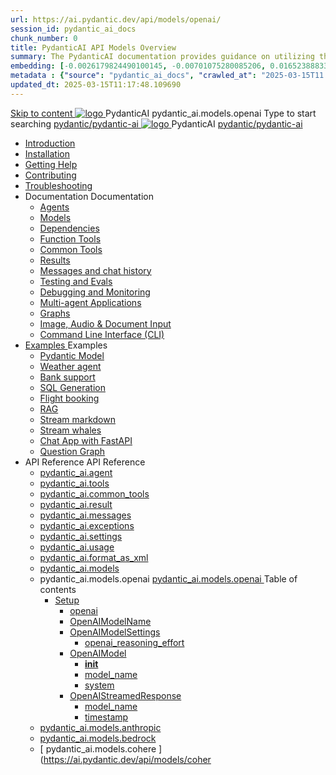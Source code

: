 ```yaml
---
url: https://ai.pydantic.dev/api/models/openai/
session_id: pydantic_ai_docs
chunk_number: 0
title: PydanticAI API Models Overview
summary: The PydanticAI documentation provides guidance on utilizing the models within the openai module, offering resources for installation, troubleshooting, and contribution to the PydanticAI project.
embedding: [-0.0026179824490100145, -0.00701075280085206, 0.01652388833463192, -0.018332676962018013, -0.005960159935057163, 0.012824714183807373, -0.032150182873010635, -0.001323441043496132, 0.004389370325952768, 0.007425549905747175, 0.011308323591947556, -0.11228084564208984, -0.019080672413110733, -0.01657828874886036, 0.01245751604437828, -0.014347903430461884, -0.024017438292503357, 0.00375357479788363, -0.0058071608655154705, 0.04099012538790703, 0.05945879966020584, 0.014116705395281315, -0.005392363760620356, 0.00473956810310483, 0.020998258143663406, -0.00707195233553648, -0.01652388833463192, 0.04240451380610466, -0.015911893919110298, -0.03331977501511574, 0.038460541516542435, -0.02211345173418522, -0.05317564308643341, -0.006514356005936861, 0.007187551818788052, 0.002123285783454776, -0.01887667365372181, -0.0024598834570497274, 0.010519529692828655, 0.027907012030482292, 0.03318377584218979, -0.05826200917363167, 0.029158204793930054, 0.014715100638568401, -0.06990353018045425, 0.010043532587587833, 0.011791120283305645, -0.004742967896163464, 0.005579362623393536, 0.01569429412484169, -0.04977566376328468, 0.03318377584218979, -0.0324493832886219, -0.02446623519062996, 0.0027335816994309425, -0.0022269850596785545, -0.013273511081933975, 0.021243056282401085, -0.00666395528241992, -0.035441361367702484, 0.0013718907721340656, -0.008071545511484146, -0.011852320283651352, 0.0421869158744812, -0.0182102769613266, -0.033863771706819534, -0.07719308137893677, 0.01940706931054592, -0.05646682158112526, -0.02133825607597828, 0.011729921214282513, 0.03922213613986969, -0.04180612042546272, -0.024724634364247322, -0.018373476341366768, -0.038188543170690536, 0.016986286267638206, 0.10792887210845947, -0.020821459591388702, -0.051217254251241684, -0.005640562158077955, 0.032177384942770004, 0.009254737757146358, -0.03628455474972725, 0.006385156884789467, -0.013280310668051243, -0.03911333531141281, 0.009683134965598583, -0.01823747716844082, -0.05129885673522949, -0.038406141102313995, 0.006085959263145924, -0.01641508936882019, -0.014715100638568401, 0.09367617219686508, 0.000988543382845819, -0.007160352077335119, -0.002991979941725731, 0.026914218440651894, 0.033782172948122025, 0.0028355808462947607, -0.03742694854736328, -0.03810694441199303, 0.05516123026609421, 0.0023000845685601234, -0.0008631692035123706, 0.020141463726758957, -0.02302464470267296, -0.008928339928388596, 0.010675928555428982, -0.10841847211122513, -0.00780634768307209, -0.017122285440564156, 0.004824567586183548, -0.08034826070070267, -0.0028406810015439987, -0.020739860832691193, 0.0358765572309494, -0.001948186894878745, -0.05608602240681648, -0.024874232709407806, 0.019298270344734192, 0.03729094937443733, 0.02577182650566101, 0.03144298866391182, 0.005898960400372744, 0.0006969952955842018, -0.02842380851507187, -0.04351970553398132, -0.044961296021938324, 0.022127050906419754, 0.01101592555642128, 0.02413983829319477, -0.03908613696694374, -0.01285871397703886, -0.038433343172073364, -0.022875046357512474, -0.007881146855652332, -0.03160618618130684, 0.009057539515197277, 0.026411022990942, -0.0299741979688406, -0.02087586000561714, 0.0344349667429924, -0.04566849395632744, -0.004086772445589304, -0.015463096089661121, -0.048116475343704224, -0.03620295599102974, 0.022045452147722244, 0.029267003759741783, 0.041588518768548965, -0.00034573517041280866, -0.019991865381598473, -0.03174218535423279, 0.0018240876961499453, 0.019978266209363937, 0.03606695681810379, 0.02651982195675373, -0.04058212786912918, -0.008914739824831486, 0.06277717649936676, -0.04855167493224144, 0.011355923488736153, -0.041452519595623016, 0.014701501466333866, -0.046294089406728745, -0.017530282959342003, -0.0570652149617672, -0.06364757567644119, 0.004498169757425785, 0.025649428367614746, -0.028886206448078156, -0.004185372032225132, 0.009159537963569164, -0.03459816798567772, -0.04542369395494461, -0.026832619681954384, -0.03707335144281387, -0.044553302228450775, -0.03296617791056633, 0.010607928968966007, -0.05127165466547012, -0.022290250286459923, 0.0027556815184652805, -0.006317157298326492, 0.006364757195115089, 0.0030191796831786633, 0.01128112431615591, 0.050700459629297256, 0.01699988543987274, 0.010580728761851788, 0.05056446045637131, 0.018835872411727905, 0.024031037464737892, -0.023133443668484688, 0.025486228987574577, -0.020522262901067734, 0.03187818452715874, 0.005385563708841801, 0.016564687713980675, -0.007588748820126057, 0.0327213816344738, -0.019366269931197166, 0.0009290437446907163, -0.03720935061573982, 0.0046647684648633, 0.024683833122253418, -0.017611881718039513, -0.004338370636105537, 0.04515169560909271, -0.08285064250230789, 0.03329257667064667, -0.017707081511616707, -0.003367677330970764, -0.011818320490419865, -0.055814024060964584, -0.002876380691304803, -0.021664654836058617, 0.039847731590270996, -0.024955831468105316, 0.07371150702238083, 0.019148671999573708, 0.023908639326691628, -0.01224671769887209, 0.003252078080549836, 0.030164597555994987, -0.04403650388121605, 0.02483343333005905, -0.01292671263217926, 0.006748954765498638, 0.013790307566523552, -0.022317450493574142, -0.004059572704136372, 0.0030735793989151716, -0.05167965218424797, 0.022521449252963066, -0.010777927935123444, 0.020019065588712692, -0.028668606653809547, 0.02267104759812355, -0.006062159314751625, 0.0011338923359289765, 0.03797094523906708, 0.033618975430727005, 0.011185924522578716, 0.010193131864070892, -0.05312124267220497, 0.009288737550377846, 0.04033732786774635, 0.06718354672193527, -0.012647914700210094, 0.011621122248470783, -0.013334710150957108, -0.00946553610265255, -0.024738233536481857, -0.0407453253865242, -0.005473962984979153, -0.05630362033843994, 0.012226318009197712, -0.01066912803798914, 0.026275023818016052, 0.014116705395281315, -0.006354557350277901, -0.02291584573686123, -0.01559909526258707, -0.03117099031805992, 0.0312797911465168, -0.04504289850592613, -0.05847960710525513, 0.03399977087974548, 0.04031012952327728, 0.0390317365527153, -0.02964780107140541, -0.05189725011587143, 0.014783100225031376, 0.006140358746051788, 0.03141579031944275, 0.006582355592399836, -0.004902767017483711, 0.023215044289827347, 0.013212311081588268, 0.06538835912942886, 0.03778054565191269, 0.006748954765498638, 0.010777927935123444, -0.0020399861969053745, -0.02344624139368534, -0.014919099397957325, -0.00035657259286381304, 0.022358249872922897, 0.009275137446820736, 0.024099037051200867, -0.0691419318318367, 0.04052772745490074, -0.02408543787896633, 0.06696595251560211, 0.0025652828626334667, 0.03446216881275177, -0.00010545241821091622, 0.05929560214281082, 0.006085959263145924, -0.015435895882546902, -0.004640968982130289, 0.0035461762454360723, 0.02195025235414505, -0.003109279088675976, 0.0020382863003760576, 0.049558065831661224, -0.02839660830795765, -0.015898292884230614, 0.04044612869620323, -0.014116705395281315, -0.035332560539245605, -0.019107870757579803, -0.015463096089661121, 0.044879697263240814, -0.012165118008852005, 0.05456283316016197, 0.0006277207867242396, -0.06685715168714523, -0.03315657749772072, 0.0033812772016972303, 0.022494249045848846, -0.04972126707434654, 0.02598942443728447, 0.024697434157133102, 0.005422963760793209, -0.03397257253527641, -0.013967106118798256, 0.015558294951915741, -0.035414163023233414, -0.015272697433829308, 0.011879520490765572, 0.0069529530592262745, -0.02258944883942604, -0.02809741161763668, 0.007255551405251026, -0.018060678616166115, 0.027254216372966766, -0.053774040192365646, -0.04863327369093895, -0.05170685052871704, 0.022018251940608025, -0.041724517941474915, 0.009941533207893372, 0.000777319772168994, 0.03117099031805992, -0.002106285886839032, -0.002541482914239168, 0.009071138687431812, -0.022711846977472305, -0.0021045857574790716, 0.041506920009851456, -0.05072765797376633, -0.013742707669734955, -0.001179792103357613, -0.013511508703231812, 0.008703941479325294, 0.02831500954926014, -0.04194211959838867, -0.0030667793471366167, 0.008282343856990337, -0.01890387199819088, -0.010791527107357979, 0.012212717905640602, -0.002441183663904667, -0.02131105586886406, 0.004780367948114872, -0.025418229401111603, 0.021963851526379585, -0.014456702396273613, -0.02687341906130314, -0.02184145338833332, -0.021487856283783913, -0.022412648424506187, -0.02023666352033615, 0.003029379528015852, -0.0010582428658381104, 0.04428130388259888, 0.027091016992926598, 0.007357550319284201, 0.006024759262800217, 0.011933919973671436, 0.027825413271784782, 0.0025023831985890865, -0.0029222804587334394, 0.003194278571754694, -0.01652388833463192, 0.053774040192365646, 0.04254051297903061, -0.036964550614356995, -0.016918286681175232, 0.005021766293793917, 0.005892160348594189, 0.01857747510075569, -0.005089765880256891, 0.011784320697188377, 0.05012926459312439, 0.019243869930505753, -0.0021776852663606405, 0.01185911986976862, -0.02494223229587078, 0.00851354282349348, -0.02026386372745037, 0.0465116873383522, 0.07077392190694809, 0.029158204793930054, 0.015680694952607155, 0.005439963191747665, 0.04069092497229576, -0.041642919182777405, 0.026261422783136368, -0.00586836040019989, 0.004457369912415743, -0.041642919182777405, 0.01694548688828945, 0.025622228160500526, 0.017475882545113564, 0.03960293531417847, -0.00020622985903173685, -0.08143625408411026, -0.0410173237323761, -0.015735093504190445, -0.11064885556697845, 0.07164432108402252, 0.06245078146457672, -0.04123492166399956, 0.008642741478979588, -0.047817278653383255, -0.0028168810531497, 0.026968618854880333, 0.03283017873764038, -0.015313496813178062, 0.007724747993052006, -0.024044638499617577, -0.0039677731692790985, 0.030055798590183258, 0.0030174797866493464, 0.02039986290037632, 0.05788120999932289, -0.04398210346698761, -0.0344349667429924, 0.01951586827635765, -0.026302224025130272, -0.020699061453342438, -0.009152738377451897, -0.015191097743809223, -0.01625188998878002, -0.006215158384293318, -0.0034594766329973936, -0.0016379390144720674, 0.00594316003844142, 0.029239803552627563, -0.004127572290599346, -0.038324542343616486, 0.052332449704408646, 0.007037952542304993, 0.05494363233447075, 0.006191358435899019, 0.03457096591591835, 0.00749354949221015, -0.030708594247698784, 0.013953506015241146, -0.009424736723303795, -0.014660701155662537, 0.010485529899597168, -0.009363536722958088, -0.015163898468017578, 0.007337150629609823, 0.02411263808608055, -0.03315657749772072, -0.004807567689567804, -0.02277984656393528, 0.006238957867026329, -0.03117099031805992, 0.03625735640525818, 0.008241544477641582, -0.021855052560567856, -0.004596768878400326, 0.0033710773568600416, -0.02256224863231182, -0.0179382786154747, 0.01826467737555504, -0.010941126383841038, 0.04923166707158089, -0.038514941930770874, -0.03574055805802345, 0.02588062547147274, 0.014293503947556019, -0.02507823146879673, 0.005722161382436752, 0.04988446459174156, -0.016891086474061012, 0.032422181218862534, -0.014075905084609985, -0.04757247865200043, 0.008159944787621498, -0.030382195487618446, -0.010730328038334846, -0.005028566345572472, -0.02574462629854679, 0.00046409686910919845, 0.05051006004214287, 0.006493956316262484, -0.017625480890274048, 0.016088692471385002, -0.02211345173418522, -0.0050795660354197025, 0.030735792592167854, -0.03946693614125252, 0.01593909226357937, -0.0004364720662124455, 0.0349789634346962, 0.03778054565191269, 0.036991752684116364, 0.019665468484163284, 0.02277984656393528, 0.007758747786283493, 0.0073711504228413105, 0.029076604172587395, -0.03465256839990616, 0.0027216817252337933, 0.016510289162397385, -0.00827554427087307, -0.014347903430461884, -0.03334697708487511, -0.03484296426177025, -0.013232710771262646, -0.0021742854733020067, 0.038297343999147415, 0.009642335586249828, 0.026778219267725945, -0.022358249872922897, -0.06636755168437958, 0.007105952128767967, 0.022875046357512474, 4.880826622866152e-07, -0.035305362194776535, -0.0020314862485975027, -0.01868627406656742, 0.02726781740784645, -0.031007790938019753, 0.007568349130451679, -0.0002373609022470191, 0.017122285440564156, -0.0093295369297266, -0.006861153990030289, 0.0023663840256631374, 0.03606695681810379, 0.06810834258794785, 0.000508721568621695, 0.010002732276916504, -0.03628455474972725, 0.021052658557891846, 0.037182148545980453, -0.026805419474840164, -0.02173265442252159, 0.028859006240963936, 0.0007539449143223464, -0.012647914700210094, -0.01705428585410118, 0.024180637672543526, 0.023119844496250153, 0.00028156061307527125, 0.03568616136908531, 0.02344624139368534, -0.02139265649020672, -0.026411022990942, -0.03432616963982582, -1.0691333955037408e-05, -0.01403510570526123, -0.02369104139506817, -0.02288864552974701, -0.022630248218774796, 0.010274730622768402, -0.0008423443068750203, 0.007309950888156891, 0.0010123432148247957, 0.001148342271335423, -0.03166058659553528, -0.026642220094799995, -0.009982332587242126, 0.019339069724082947, -0.04286691173911095, 0.01128112431615591, -0.0068203541450202465, 0.012253517284989357, 0.0005112715880386531, 0.024792633950710297, 0.047844476997852325, -0.03568616136908531, 0.0018427876057103276, -0.022072652354836464, -0.02256224863231182, -0.012307916767895222, 0.038514941930770874, -0.02184145338833332, -0.024180637672543526, 0.028804605826735497, 0.0299741979688406, -0.02842380851507187, -0.00851354282349348, 0.049612466245889664, -0.019298270344734192, -0.010825526900589466, -0.014116705395281315, 0.0073711504228413105, -0.013429909944534302, -0.000220998510485515, -0.002254184801131487, -0.011485123075544834, 0.014810300432145596, -0.02095745876431465, -0.01967906765639782, 0.020250264555215836, -0.06408277153968811, 0.018509475514292717, 0.05956760048866272, -0.041724517941474915, -0.01245751604437828, 0.001310691237449646, 0.026343023404479027, 0.019665468484163284, 0.008003545925021172, -0.019026271998882294, -0.017693480476737022, -0.038514941930770874, -0.032014183700084686, 0.012647914700210094, -0.016904685646295547, 0.01967906765639782, 0.03968453407287598, 0.013171511702239513, -0.010206731036305428, 0.013606708496809006, 0.005351563915610313, -0.04281251132488251, 0.011172324419021606, -0.03481576591730118, 0.008132745511829853, 0.04077252745628357, 0.008751541376113892, -0.030735792592167854, 0.033482976257801056, -0.021936653181910515, -0.012960712425410748, -0.003716174978762865, -0.00896913930773735, -0.014483902603387833, 0.00015629269182682037, -0.01089352648705244, -0.004226171411573887, -0.004885767120867968, 0.02192305214703083, -0.013803906738758087, 0.0014577402034774423, -0.02283424697816372, -0.024711033329367638, 0.03598535805940628, -0.06163478642702103, 0.006024759262800217, 0.023228643462061882, -0.014619901776313782, -0.01713588461279869, 0.018999071791768074, 0.04052772745490074, 0.043138910084962845, 0.006969952955842018, 0.0013710408238694072, -0.015463096089661121, 0.01572149433195591, 0.016836686059832573, 0.041479721665382385, 0.01068272814154625, -0.012722714804112911, 0.022072652354836464, -0.0315517894923687, -0.01486469991505146, 0.029430201277136803, -0.009227537550032139, 0.021773453801870346, -0.0696859285235405, 0.021651053801178932, 0.07169871777296066, -0.008268744684755802, 0.025418229401111603, -0.00033574775443412364, -0.0007819947204552591, 0.035142164677381516, 0.014089505188167095, -0.027757413685321808, 0.0035461762454360723, 0.003333677537739277, 0.02743101492524147, 0.005082965828478336, -0.0076907481998205185, 0.018781473860144615, -0.013756307773292065, -0.09188098460435867, -0.02807021141052246, 0.020671861246228218, -0.008676741272211075, -0.012090318836271763, -0.026424622163176537, 0.006939353421330452, 0.0009944933699443936, 0.0282606091350317, 0.024452636018395424, -0.03897733613848686, -0.014810300432145596, 0.009642335586249828, -0.014497502706944942, 0.04357410594820976, -0.015367896296083927, -0.007853947579860687, 0.019162271171808243, 0.015408696606755257, -0.0179382786154747, -0.021542254835367203, -0.021678254008293152, 0.006048559211194515, -0.015653494745492935, 0.016510289162397385, 0.0030752792954444885, -0.02515983022749424, -0.021528655663132668, 0.02505103126168251, -0.030191797763109207, 0.010818727314472198, 0.010159132070839405, -0.00450496980920434, 0.003462876658886671, -0.010750727728009224, 0.004889166913926601, -0.013008312322199345, -0.06750994920730591, 0.030137397348880768, -0.026914218440651894, 0.012205918319523335, -0.008615542203187943, -0.020848659798502922, -0.004708968102931976, -0.004960566759109497, -0.024235036224126816, -0.052686046808958054, 0.0014874900225549936, 0.07126352190971375, -0.007813147269189358, -0.013552309013903141, 0.004185372032225132, 0.010839127004146576, -0.007976346649229527, -0.02411263808608055, -0.0046681687235832214, -0.016238290816545486, 0.013028712011873722, 0.010818727314472198, -0.022657448425889015, 0.011036326177418232, 0.012022319249808788, -0.003360877512022853, -0.017394283786416054, 0.02836940996348858, -0.008547542616724968, -0.017761480063199997, 0.01630629040300846, -0.006398756988346577, -0.015490295365452766, -0.014225504361093044, -0.011124725453555584, -0.011668721213936806, -0.0038215743843466043, 0.008867139928042889, 0.030273396521806717, -0.024180637672543526, 0.01705428585410118, -0.016904685646295547, 0.015177497640252113, -0.010499129071831703, -0.01223311759531498, -0.01868627406656742, 0.010485529899597168, -0.005290364380925894, 0.0036549754440784454, -0.014211904257535934, -1.8938935681944713e-05, -0.015354297123849392, -0.036937352269887924, -0.013273511081933975, -0.03568616136908531, 0.012294317595660686, 0.016034292057156563, -0.006085959263145924, 0.03283017873764038, -0.03147018700838089, 0.00818034540861845, -0.0949273630976677, -0.005242764949798584, 0.005810561124235392, -0.0013642407720908523, 0.04594049230217934, -0.015993492677807808, 0.007989945821464062, 0.0347069650888443, -0.002447983482852578, -0.020195864140987396, 0.004018772859126329, 0.0006306957802735269, -0.01630629040300846, -0.005422963760793209, 0.021433455869555473, -0.0393037348985672, 0.03952133283019066, -0.02175985276699066, 0.026220623403787613, 0.006504156161099672, -0.006058759056031704, 0.005089765880256891, 0.009315937757492065, 0.05603162199258804, -0.049558065831661224, -0.0035325761418789625, -0.004790567792952061, 0.042839713394641876, 0.019991865381598473, -0.024928633123636246, -0.027879811823368073, -0.02566302753984928, -0.013137511909008026, 0.027811812236905098, -0.007309950888156891, 0.04724608361721039, -0.0001442865323042497, 0.02767581306397915, 0.004260171204805374, -0.011145125143229961, 0.008962339721620083, -0.027730213478207588, 0.041343722492456436, 0.010356330312788486, 0.02363664098083973, -0.008438743650913239, -0.010995525866746902, -0.0156398955732584, -0.009533535689115524, 0.002629882423207164, 0.020821459591388702, 0.038242943584918976, -0.00701075280085206, 0.027499014511704445, 0.016319889575242996, 0.03399977087974548, -0.04564129188656807, 0.002232084982097149, -0.0013472409918904305, -0.014647101052105427, -0.014211904257535934, 0.002349384129047394, -0.01572149433195591, -0.009077939204871655, -0.04099012538790703, -0.0038793738931417465, -0.008697141893208027, 0.015966292470693588, -0.014307104051113129, -0.02029106393456459, -0.009139138273894787, 0.023881439119577408, -0.01649668999016285, -0.007765547838062048, -0.008363943547010422, 0.006901953369379044, -0.001934587024152279, 0.020576661452651024, 0.0019821866881102324, -0.03960293531417847, 0.04112612456083298, -0.027553414925932884, -0.015027899295091629, 0.02981100045144558, -0.01932547055184841, 0.002961380174383521, -0.013375510461628437, -0.030844593420624733, 0.008554342202842236, 0.005728961434215307, 0.02828780934214592, -0.014062304981052876, -0.001046343008056283, 0.005283564329147339, -0.024153437465429306, 0.018699875101447105, -0.01989666558802128, 0.014443103224039078, 0.028995005413889885, 0.012647914700210094, 0.030980590730905533, 0.020835060626268387, -0.004127572290599346, 0.02371823973953724, 0.012525515630841255, 0.031062191352248192, -0.01951586827635765, -0.039820533245801926, 0.005504562985152006, 0.0315517894923687, 0.007031152490526438, 0.03133418783545494, -0.006109758745878935, -0.017557481303811073, -0.013776707462966442, -0.02203185111284256, 0.05641242116689682, 0.008703941479325294, -0.03633895516395569, 0.00027731063892133534, 0.010485529899597168, -0.014783100225031376, -0.018944673240184784, 0.04281251132488251, 0.00469196867197752, -0.013171511702239513, -0.0007645698497071862, 0.010567128658294678, -0.013259910978376865, -0.01259351521730423, 0.017979079857468605, -0.007847147062420845, -0.050890859216451645, 0.047790080308914185, -0.017394283786416054, 0.00014598651614505798, 0.036692552268505096, -0.01807427778840065, -0.0025652828626334667, -0.008030746132135391, 0.012872313149273396, -0.012192318215966225, -0.001412690500728786, -0.009417936205863953, -0.038270141929388046, 0.019665468484163284, -0.005705161485821009, -0.01785667985677719, -0.004062972497195005, -0.005120365414768457, 0.02831500954926014, -0.0327213816344738, -0.009642335586249828, 0.030626993626356125, -0.0025907824747264385, 0.026193423196673393, -0.028478208929300308, -0.05173405259847641, -0.025921424850821495, 0.008329943753778934, 0.00047897177864797413, 0.03911333531141281, -0.005579362623393536, -0.020631061866879463, 0.02435743622481823, -0.021433455869555473, -0.011022726073861122, 0.0007832697592675686, -0.010607928968966007, 0.006680955179035664, -0.006684354972094297, 0.021882252767682076, 0.030572595074772835, 0.016265491023659706, 0.026220623403787613, 0.06609555333852768, 0.03402697294950485, -0.0023204844910651445, -0.02491503208875656, 0.0329933799803257, -0.003056579502299428, -0.004834767431020737, 0.009737534448504448, -0.0008312943973578513, 0.047762878239154816, 0.01090712659060955, -0.009302337653934956, 0.010002732276916504, -0.01694548688828945, 0.025431828573346138, 0.04107172414660454, -0.0013582909014075994, -0.010165931656956673, 0.044879697263240814, -0.007663548458367586, -0.006252557970583439, 0.040010929107666016, 0.00744595006108284, -0.0167686864733696, 0.013545508496463299, 0.015422296710312366, 0.02638382278382778, 0.010832327418029308, -0.01089352648705244, -0.013994306325912476, 0.010193131864070892, -0.0060825590044260025, -0.019189471378922462, 0.012185517698526382, 0.01249831635504961, -0.00031598538043908775, -0.004742967896163464, -0.0025771826039999723, 0.008656341582536697, -0.022956645116209984, 0.0030973791144788265, -0.030599793419241905, -0.008561142720282078, -0.023432642221450806, -0.011729921214282513, -0.021651053801178932, -0.02615262381732464, -0.023432642221450806, 0.01890387199819088, 0.016088692471385002, 0.012756714597344398, -0.002541482914239168, 0.023908639326691628, 0.022018251940608025, 0.0013786907074972987, -0.001524039776995778, 0.011587122455239296, -0.0242486372590065, 0.0023561841808259487, 0.03935813531279564, -0.021936653181910515, 0.025350229814648628, -0.002918880432844162, 0.026288622990250587, -0.01984226703643799, -0.008839940652251244, 0.02764861471951008, -0.01164152193814516, -0.028859006240963936, 0.007568349130451679, 0.011614321731030941, 0.02585342526435852, 0.03296617791056633, 0.008411543443799019, -0.02034546248614788, -0.01652388833463192, 0.014783100225031376, 0.02087586000561714, -0.015626294538378716, 0.02269824780523777, -0.01671428792178631, 0.02989259921014309, 0.001963486894965172, -0.002107985783368349, 0.009553935378789902, -0.003682175185531378, 0.04719168320298195, 0.0016200890531763434, 0.006255957763642073, -0.015871092677116394, -0.0324493832886219, 0.018115079030394554, 0.015843894332647324, 0.022303849458694458, 0.021487856283783913, -0.04118052124977112, 0.03492456674575806, -0.00026732319383881986, 0.011049925349652767, -0.016591887921094894, -0.011437523178756237, 0.0041173724457621574, -0.023527842015028, 0.00899633951485157, -0.016007091850042343, -0.044526100158691406, 0.007826747372746468, -0.009683134965598583, -0.011614321731030941, 0.018060678616166115, -0.021419856697320938, -0.010458329692482948, -0.03160618618130684, -0.00826194416731596, 0.01017273124307394, 0.0008210944943130016, 0.01746228337287903, -0.011566721834242344, -0.02358224056661129, -0.002854280872270465, 0.01705428585410118, 0.011104325763881207, -0.0013676407979801297, 0.017802279442548752, -0.023895040154457092, 0.011485123075544834, 0.013742707669734955, -0.009921133518218994, -0.006915553472936153, 0.008295943960547447, 0.01283151376992464, 0.022956645116209984, -0.0915001854300499, 0.026166224852204323, 0.02331024408340454, -0.0490412712097168, -0.026057424023747444, 0.040119729936122894, 0.012369116768240929, -0.001841087592765689, 0.002203185111284256, -0.04697408527135849, -0.025486228987574577, -0.02200465276837349, -0.011621122248470783, 0.003279278054833412, 0.02112065814435482, 0.023840639740228653, 0.016510289162397385, 0.02184145338833332, -0.04585888981819153, 0.006718354765325785, 0.003947373479604721, -0.0019719868432730436, -0.0225350484251976, 0.01646948978304863, 0.0009876933181658387, 0.0024394835345447063, 0.03323817625641823, -0.05053725838661194, -0.012396316975355148, -0.052495647221803665, -0.005252964794635773, -0.013559108600020409, -0.040174130350351334, 0.004300971049815416, -0.01366110797971487, -0.012715914286673069, -0.0014211904490366578, 0.004321370739489794, -0.010587528347969055, 0.004409770481288433, -0.007194351404905319, 0.013627108186483383, -0.009649135172367096, 0.08388423919677734, -0.021991051733493805, -0.02048146165907383, 0.008391143754124641, 0.003093979088589549, 0.019991865381598473, 0.009655934758484364, 0.027199817821383476, -0.013280310668051243, -0.015395096503198147, -0.007479949854314327, 0.028505409136414528, 0.020821459591388702, 0.0022643848787993193, 0.0137019082903862, -0.006861153990030289, 0.029158204793930054, -0.008914739824831486, 0.049449268728494644, 0.011825120076537132, 0.010499129071831703, 0.02994699776172638, -0.0271318182349205, -0.0252414308488369, 0.03775334730744362, -0.0009213938028551638, 0.018971871584653854, -0.018591074272990227, 0.03310217708349228, 0.023759040981531143, 0.019243869930505753, -0.030817393213510513, -0.011138325557112694, 0.012804313562810421, -0.017231084406375885, 0.015395096503198147, 0.006983553059399128, -0.005987359676510096, -0.030110197141766548, -0.00408337265253067, 0.051380455493927, -0.005711961537599564, -0.0047939675860106945, -0.017530282959342003, 0.019026271998882294, 0.01860467530786991, 0.016143091022968292, -0.02607102505862713, -0.008207544684410095, 0.012362317182123661, -0.020821459591388702, 0.03650215268135071, -0.0036413755733519793, -0.015367896296083927, -0.01418470498174429, -0.011247124522924423, -0.01342310942709446, 0.054318033158779144, 0.025731027126312256, 0.018169477581977844, -0.029566200450062752, 0.0091051384806633, -0.01788388006389141, 0.03729094937443733, -0.007099152076989412, -0.04719168320298195, -0.005599762313067913, -0.023840639740228653, 0.005637161899358034, 0.0453420951962471, -0.008119145408272743, 0.007962746545672417, 0.01713588461279869, -0.01137632317841053, 0.002381684025749564, 0.019964665174484253, -0.004600169137120247, 0.010539929382503033, 0.030654193833470345, 0.0344349667429924, 0.002738681621849537, -0.016918286681175232, -0.002391883870586753, 0.012437116354703903, -0.013926306739449501, -0.04349250718951225, 0.01735348254442215, -0.007697548251599073, -0.026111824437975883, 0.014103105291724205, -0.0027250817511230707, 0.01946146972477436, -0.00779274757951498, 0.027689414098858833, 0.01140352338552475, 0.03726375102996826, -0.017761480063199997, 0.011104325763881207, 0.013749507255852222, 0.0035291763488203287, 0.016034292057156563, 0.00527336448431015, -0.046294089406728745, 0.025567827746272087, -0.0282606091350317, -0.0051237656734883785, -0.010322330519557, -0.0193798691034317, -0.020522262901067734, 0.01857747510075569, 0.028668606653809547, 0.023160643875598907, 0.04109892249107361, 0.0009375436929985881, -0.006626555230468512, -0.000590745999943465, -0.0003489226510282606, 0.008540742099285126, -0.036828551441431046, -0.029049403965473175, 0.01223311759531498, -0.02651982195675373, -0.01588469371199608, -0.0105467289686203, 0.010254330933094025, 0.03492456674575806, 0.006888353731483221, -0.015735093504190445, -0.03454376757144928, 0.012505115941166878, -0.004416570067405701, 0.021161457523703575, 0.0023442842066287994, -0.027499014511704445, -0.011974719353020191, 0.020998258143663406, 0.01868627406656742, -0.019026271998882294, -0.04993886500597, 0.01946146972477436, 0.011865920387208462, 0.02978380024433136, 0.007976346649229527, -0.004946966655552387, -0.0038487741257995367, -0.022793447598814964, 0.017571082338690758, 2.735919042606838e-05, -0.009819134138524532, 0.01566709391772747, -0.0008121695136651397, -0.0020178863778710365, 0.002483683405444026, 0.027471816167235374, 0.015245497226715088, -0.057174015790224075, 0.014919099397957325, -0.03807974234223366, -0.027417415753006935, -0.00779274757951498, 0.012695514596998692, 0.004396170377731323, -0.035087764263153076, -0.018727073445916176, 0.005803761072456837, 0.015422296710312366, 0.002685982035472989, 0.003252078080549836, 0.015911893919110298, 0.009016739204525948, 0.00827554427087307, -0.024207837879657745, -0.019923865795135498, 0.02446623519062996, 0.02197745256125927, -0.029076604172587395, 0.013028712011873722, -0.011301524005830288, 0.00011060550605179742, -0.007194351404905319, -0.0086087416857481, -0.0015554894926026464, 0.006691155023872852, -0.030681394040584564, -0.008472743444144726, 0.028913404792547226, 0.00020633611711673439, 0.007099152076989412, 0.007452750112861395, -0.03943973407149315, -0.010988726280629635, -0.006419156678020954, -0.0019107871921733022, 0.008765141479671001, -0.0014228904619812965, 0.0410173237323761, 0.005827561020851135, -0.006045159418135881, 0.023731840774416924, -0.00012399291153997183, -0.03315657749772072, 0.017095085233449936, -0.00986673403531313, -0.024983031675219536, -0.016795886680483818, 0.016102291643619537, 0.00902353972196579, 0.028505409136414528, -0.006453156471252441, -0.00827554427087307, -0.011519122868776321, -0.00946553610265255, -0.010492329485714436, 0.004345170687884092, 0.01221951749175787, 0.0006578955799341202, 0.007058352697640657, 0.005280164536088705, -0.0076023489236831665, -0.015041498467326164, -0.023786239326000214, 0.013593108393251896, 0.02823341079056263, -0.014239104464650154, 0.020862258970737457, 0.017734279856085777, 0.005528362933546305, -0.004770168103277683, 0.010356330312788486, 0.05167965218424797, 0.012287517078220844, -0.0005541962455026805, 0.00012229292769916356, -0.020141463726758957, -0.016809487715363503, -0.03258538246154785, -0.006704755127429962, 0.005966959986835718, 0.04254051297903061, -0.005195165053009987, -0.02059026062488556, 0.0196518674492836, -0.017203884199261665, 0.007541149388998747, -0.03568616136908531, 0.0033931771758943796, 0.004158171825110912, -0.0007943196687847376, -0.04648448899388313, 0.024316636845469475, 0.015422296710312366, 0.02951180189847946, -0.015136698260903358, -0.03720935061573982, -0.0137019082903862, -0.031062191352248192, -0.01860467530786991, 0.0070515526458621025, -0.012171918526291847, 0.008173544891178608, -0.043138910084962845, 0.010220331139862537, 0.020359063521027565, -0.008071545511484146, -0.004875567276030779, 0.028668606653809547, -0.038678139448165894, -0.0011899919481948018, -0.052658844739198685, -0.022344648838043213, 0.01021353155374527, 0.026696620509028435, 0.0006544956122525036, 0.0038453740999102592, 0.0006536456057801843, 8.335256279679015e-05, 0.025513429194688797, -0.001912487088702619, 0.0015886393375694752, -0.0387597382068634, 0.010329130105674267, -0.009220737963914871, 0.010104731656610966, -0.01501429919153452, 0.012069919146597385, 0.013654308393597603, -0.002272884827107191, -0.007534349337220192, 0.024806233122944832, 0.014497502706944942, 0.030626993626356125, 0.00994833279401064, 0.019026271998882294, -0.016061492264270782, 0.016007091850042343, 0.05148925259709358, 0.006167558487504721, -0.001898887217976153, 0.0021980851888656616, 0.025676626712083817, -0.0028508808463811874, -0.02400383912026882, 0.032286182045936584, 0.02012786455452442, 0.007099152076989412, 0.0271318182349205, -0.0007335450500249863, 0.028587007895112038, -0.0387597382068634, 0.01630629040300846, 0.009247938171029091, -0.0014874900225549936, -0.0001467302645323798, -0.018754273653030396, 0.017924679443240166, 0.05374683812260628, -0.001246091676875949, 0.009587935172021389, -0.019189471378922462, -0.000693170353770256, 0.011995119042694569, -0.013470709323883057, 0.0050251660868525505, 0.00287808058783412, 0.029348602518439293, 0.01208351831883192, -0.03739975020289421, 0.0031398788560181856, 0.02959340065717697, -0.01017273124307394, 0.011913520283997059, -0.001716988510452211, 0.040282927453517914, -0.004827967379242182, 0.009805534034967422, -0.009241137653589249, -0.017870279029011726, 0.0037263750564306974, 0.01485109981149435, -0.0028372809756547213, -0.026927819475531578, -0.011260724626481533, -0.005552162881940603, -0.0327213816344738, -0.01791108027100563, 0.010689527727663517, 0.0022847845684736967, -0.0007603198755532503, -0.024656634777784348, -0.005705161485821009, 0.01583029329776764, 0.016564687713980675, 0.015735093504190445, -0.0009494436089880764, -0.0030174797866493464, 0.014783100225031376, -0.0329933799803257, 0.01702708564698696, -0.036937352269887924, 0.0068509541451931, -0.019339069724082947, -0.004263571463525295, -0.01043793000280857, 0.020780660212039948, -0.013429909944534302, 0.022521449252963066, -0.007649948354810476, -0.030572595074772835, -0.0059057604521512985, -0.010138731449842453, 0.0009154438157565892, 0.016347089782357216, 0.044716499745845795, -0.0332653746008873, -0.018550274893641472, -0.004321370739489794, -0.021678254008293152, 0.013259910978376865, 0.026615021750330925, -0.03565895929932594, 0.02986539900302887, -0.042730912566185, 0.017625480890274048, 0.010050332173705101, 0.013525108806788921, 0.012573115527629852, 0.011947520077228546, 0.0021776852663606405, -0.013633908703923225]
metadata : {"source": "pydantic_ai_docs", "crawled_at": "2025-03-15T11:17:48.109690", "url_path": "/api/models/openai/", "chunk_size": 5000}
updated_dt: 2025-03-15T11:17:48.109690
---
```

[ Skip to content ](https://ai.pydantic.dev/api/models/openai/#pydantic_aimodelsopenai)
[ ![logo](https://ai.pydantic.dev/img/logo-white.svg) ](https://ai.pydantic.dev/ "PydanticAI")
PydanticAI 
pydantic_ai.models.openai 
Type to start searching
[ pydantic/pydantic-ai  ](https://github.com/pydantic/pydantic-ai "Go to repository")
[ ![logo](https://ai.pydantic.dev/img/logo-white.svg) ](https://ai.pydantic.dev/ "PydanticAI") PydanticAI 
[ pydantic/pydantic-ai  ](https://github.com/pydantic/pydantic-ai "Go to repository")
  * [ Introduction  ](https://ai.pydantic.dev/)
  * [ Installation  ](https://ai.pydantic.dev/install/)
  * [ Getting Help  ](https://ai.pydantic.dev/help/)
  * [ Contributing  ](https://ai.pydantic.dev/contributing/)
  * [ Troubleshooting  ](https://ai.pydantic.dev/troubleshooting/)
  * Documentation  Documentation 
    * [ Agents  ](https://ai.pydantic.dev/agents/)
    * [ Models  ](https://ai.pydantic.dev/models/)
    * [ Dependencies  ](https://ai.pydantic.dev/dependencies/)
    * [ Function Tools  ](https://ai.pydantic.dev/tools/)
    * [ Common Tools  ](https://ai.pydantic.dev/common_tools/)
    * [ Results  ](https://ai.pydantic.dev/results/)
    * [ Messages and chat history  ](https://ai.pydantic.dev/message-history/)
    * [ Testing and Evals  ](https://ai.pydantic.dev/testing-evals/)
    * [ Debugging and Monitoring  ](https://ai.pydantic.dev/logfire/)
    * [ Multi-agent Applications  ](https://ai.pydantic.dev/multi-agent-applications/)
    * [ Graphs  ](https://ai.pydantic.dev/graph/)
    * [ Image, Audio & Document Input  ](https://ai.pydantic.dev/input/)
    * [ Command Line Interface (CLI)  ](https://ai.pydantic.dev/cli/)
  * [ Examples  ](https://ai.pydantic.dev/examples/)
Examples 
    * [ Pydantic Model  ](https://ai.pydantic.dev/examples/pydantic-model/)
    * [ Weather agent  ](https://ai.pydantic.dev/examples/weather-agent/)
    * [ Bank support  ](https://ai.pydantic.dev/examples/bank-support/)
    * [ SQL Generation  ](https://ai.pydantic.dev/examples/sql-gen/)
    * [ Flight booking  ](https://ai.pydantic.dev/examples/flight-booking/)
    * [ RAG  ](https://ai.pydantic.dev/examples/rag/)
    * [ Stream markdown  ](https://ai.pydantic.dev/examples/stream-markdown/)
    * [ Stream whales  ](https://ai.pydantic.dev/examples/stream-whales/)
    * [ Chat App with FastAPI  ](https://ai.pydantic.dev/examples/chat-app/)
    * [ Question Graph  ](https://ai.pydantic.dev/examples/question-graph/)
  * API Reference  API Reference 
    * [ pydantic_ai.agent  ](https://ai.pydantic.dev/api/agent/)
    * [ pydantic_ai.tools  ](https://ai.pydantic.dev/api/tools/)
    * [ pydantic_ai.common_tools  ](https://ai.pydantic.dev/api/common_tools/)
    * [ pydantic_ai.result  ](https://ai.pydantic.dev/api/result/)
    * [ pydantic_ai.messages  ](https://ai.pydantic.dev/api/messages/)
    * [ pydantic_ai.exceptions  ](https://ai.pydantic.dev/api/exceptions/)
    * [ pydantic_ai.settings  ](https://ai.pydantic.dev/api/settings/)
    * [ pydantic_ai.usage  ](https://ai.pydantic.dev/api/usage/)
    * [ pydantic_ai.format_as_xml  ](https://ai.pydantic.dev/api/format_as_xml/)
    * [ pydantic_ai.models  ](https://ai.pydantic.dev/api/models/base/)
    * pydantic_ai.models.openai  [ pydantic_ai.models.openai  ](https://ai.pydantic.dev/api/models/openai/) Table of contents 
      * [ Setup  ](https://ai.pydantic.dev/api/models/openai/#setup)
        * [ openai  ](https://ai.pydantic.dev/api/models/openai/#pydantic_ai.models.openai)
        * [ OpenAIModelName  ](https://ai.pydantic.dev/api/models/openai/#pydantic_ai.models.openai.OpenAIModelName)
        * [ OpenAIModelSettings  ](https://ai.pydantic.dev/api/models/openai/#pydantic_ai.models.openai.OpenAIModelSettings)
          * [ openai_reasoning_effort  ](https://ai.pydantic.dev/api/models/openai/#pydantic_ai.models.openai.OpenAIModelSettings.openai_reasoning_effort)
        * [ OpenAIModel  ](https://ai.pydantic.dev/api/models/openai/#pydantic_ai.models.openai.OpenAIModel)
          * [ __init__  ](https://ai.pydantic.dev/api/models/openai/#pydantic_ai.models.openai.OpenAIModel.__init__)
          * [ model_name  ](https://ai.pydantic.dev/api/models/openai/#pydantic_ai.models.openai.OpenAIModel.model_name)
          * [ system  ](https://ai.pydantic.dev/api/models/openai/#pydantic_ai.models.openai.OpenAIModel.system)
        * [ OpenAIStreamedResponse  ](https://ai.pydantic.dev/api/models/openai/#pydantic_ai.models.openai.OpenAIStreamedResponse)
          * [ model_name  ](https://ai.pydantic.dev/api/models/openai/#pydantic_ai.models.openai.OpenAIStreamedResponse.model_name)
          * [ timestamp  ](https://ai.pydantic.dev/api/models/openai/#pydantic_ai.models.openai.OpenAIStreamedResponse.timestamp)
    * [ pydantic_ai.models.anthropic  ](https://ai.pydantic.dev/api/models/anthropic/)
    * [ pydantic_ai.models.bedrock  ](https://ai.pydantic.dev/api/models/bedrock/)
    * [ pydantic_ai.models.cohere  ](https://ai.pydantic.dev/api/models/coher